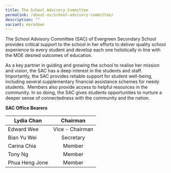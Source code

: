 ```yaml
---
title: The School Advisory Committee
permalink: /about-us/school-advisory-committee/
description: ""
variant: markdown
---
```

The School Advisory Committee (SAC) of Evergreen Secondary School provides critical support to the school in her efforts to deliver quality school experience to every student and develop each one holistically in line with the MOE desired outcomes of education.

As a key partner in guiding and growing the school to realise her mission and vision, the SAC has a deep interest in the students and staff.  Importantly, the SAC provides reliable support for student well-being, including several supplementary financial assistance schemes for needy students.  Members also provide access to helpful resources in the community. In so doing, the SAC gives students opportunities to nurture a deeper sense of connectedness with the community and the nation.

**SAC Office Bearers**

| Lydia Chan     |     Chairman    |
|----------------|:---------------:|
| Edward Wee     | Vice - Chairman |
| Bian Yu Wei    |    Secretary    |
| Carina Chia    |      Member     |
| Tony Ng        |      Member     |
| Phua Heng Jone |      Member     |